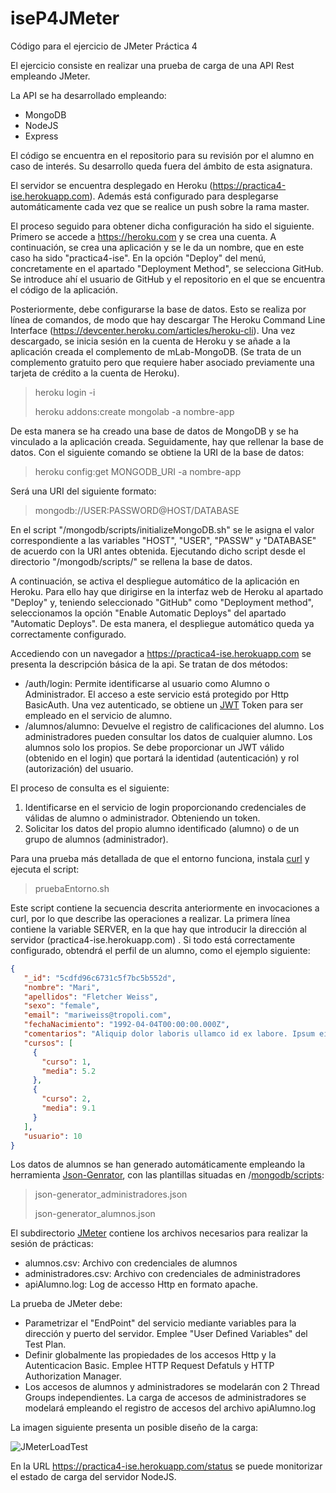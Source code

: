 

# iseP4JMeter
Código para el ejercicio de JMeter Práctica 4

El ejercicio consiste en realizar una prueba de carga de una API Rest empleando JMeter.

La API se ha desarrollado empleando:
* MongoDB
* NodeJS
* Express

El código se encuentra en el repositorio para su revisión por el alumno en caso de interés. Su desarrollo queda fuera del ámbito de esta asignatura.

El servidor se encuentra desplegado en Heroku (https://practica4-ise.herokuapp.com). Además está configurado para desplegarse automáticamente cada vez que se realice un push sobre la rama master.

El proceso seguido para obtener dicha configuración ha sido el siguiente. Primero se accede a https://heroku.com y se crea una cuenta. A continuación, se crea una aplicación y se le da un nombre, que en este caso ha sido "practica4-ise". En la opción "Deploy" del menú, concretamente en el apartado "Deployment Method", se selecciona GitHub. Se introduce ahí el usuario de GitHub y el repositorio en el que se encuentra el código de la aplicación.

Posteriormente, debe configurarse la base de datos. Esto se realiza por línea de comandos, de modo que hay descargar The Heroku Command Line Interface (https://devcenter.heroku.com/articles/heroku-cli). Una vez descargado, se inicia sesión en la cuenta de Heroku y se añade a la aplicación creada el complemento de mLab-MongoDB. (Se trata de un complemento gratuito pero que requiere haber asociado previamente una tarjeta de crédito a la cuenta de Heroku).

> heroku login -i
>
> heroku addons:create mongolab -a nombre-app

De esta manera se ha creado una base de datos de MongoDB y se ha vinculado a la aplicación creada. Seguidamente, hay que rellenar la base de datos. Con el siguiente comando se obtiene la URI de la base de datos:

> heroku config:get MONGODB_URI -a nombre-app

Será una URI del siguiente formato:

> mongodb://USER:PASSWORD@HOST/DATABASE

En el script "/mongodb/scripts/initializeMongoDB.sh" se le asigna el valor correspondiente a las variables "HOST", "USER", "PASSW" y "DATABASE" de acuerdo con la URI antes obtenida. Ejecutando dicho script desde el directorio "/mongodb/scripts/" se rellena la base de datos.

A continuación, se activa el despliegue automático de la aplicación en Heroku. Para ello hay que dirigirse en la interfaz web de Heroku al apartado "Deploy" y, teniendo seleccionado "GitHub" como "Deployment method", seleccionamos la opción "Enable Automatic Deploys" del apartado "Automatic Deploys". De esta manera, el despliegue automático queda ya correctamente configurado.


Accediendo con un navegador a https://practica4-ise.herokuapp.com se  presenta la descripción básica de la api. Se tratan de dos métodos:
* /auth/login: Permite identificarse al usuario como Alumno o Administrador. El acceso a este servicio está protegido por Http BasicAuth. Una vez autenticado, se obtiene un [JWT](https://jwt.io) Token para ser empleado en el servicio de alumno.
* /alumnos/alumno: Devuelve el registro de calificaciones del alumno. Los administradores pueden consultar los datos de cualquier alumno. Los alumnos solo los propios. Se debe proporcionar un JWT válido (obtenido en el login) que portará la identidad (autenticación) y rol (autorización) del usuario.

El proceso de consulta es el siguiente:
1. Identificarse en el servicio de login proporcionando credenciales de válidas de alumno o administrador. Obteniendo un token.
2. Solicitar los datos del propio alumno identificado (alumno) o de un grupo de alumnos (administrador).

Para una prueba más detallada de que el entorno funciona, instala [curl](https://curl.haxx.se) y ejecuta el script:
> pruebaEntorno.sh

Este script contiene la secuencia descrita anteriormente en invocaciones a curl, por lo que describe las operaciones a realizar. La primera línea contiene la variable SERVER, en la que hay que introducir la dirección al servidor (practica4-ise.herokuapp.com) . Si todo está correctamente configurado, obtendrá el perfil de un alumno, como el ejemplo siguiente:

```json
{
   "_id": "5cdfd96c6731c5f7bc5b552d",
   "nombre": "Mari",
   "apellidos": "Fletcher Weiss",
   "sexo": "female",
   "email": "mariweiss@tropoli.com",
   "fechaNacimiento": "1992-04-04T00:00:00.000Z",
   "comentarios": "Aliquip dolor laboris ullamco id ex labore. Ipsum eiusmod ut aliquip non cillum deserunt sunt commodo anim ad nisi excepteur eu deserunt. Sit sunt proident Lorem irure irure minim adipisicing cillum. Nostrud officia in proident velit velit sit fugiat pariatur quis ad laboris minim dolor elit. Sint velit pariatur commodo sint veniam exercitation. Duis proident minim consequat consectetur sint et tempor labore culpa esse. Exercitation laborum non esse mollit tempor ea dolor minim adipisicing mollit in aliqua.\r\nUllamco adipisicing excepteur commodo sunt nulla quis sunt velit Lorem pariatur sunt ad do incididunt. In eu nostrud ullamco laboris eu minim. Consequat sit et eiusmod officia ex sit minim sit laborum quis laborum labore non. Dolor nulla ut pariatur reprehenderit minim dolore consequat sunt aliquip ipsum esse. Excepteur consequat fugiat elit et nisi dolore aute minim nostrud et.\r\n",
   "cursos": [
     {
       "curso": 1,
       "media": 5.2
     },
     {
       "curso": 2,
       "media": 9.1
     }
   ],
   "usuario": 10
}
```

Los datos de alumnos se han generado automáticamente empleando la herramienta [Json-Genrator](https://www.json-generator.com), con las plantillas situadas en /[mongodb/scripts](https://github.com/davidPalomar-ugr/iseP4JMeter/tree/master/mongodb):

> json-generator_administradores.json
>
> json-generator_alumnos.json

El subdirectorio [JMeter](https://github.com/davidPalomar-ugr/iseP4JMeter/tree/master/jMeter) contiene los archivos necesarios para realizar la sesión de prácticas:
* alumnos.csv: Archivo con credenciales de alumnos
 * administradores.csv: Archivo con credenciales de administradores
 * apiAlumno.log: Log de accesso Http en formato apache.

La prueba de JMeter debe:
* Parametrizar el "EndPoint" del servicio mediante variables para la dirección y puerto del servidor. Emplee "User Defined Variables" del Test Plan.
* Definir globalmente las propiedades de los accesos Http y la Autenticacion Basic. Emplee HTTP Request Defatuls y HTTP Authorization Manager.
* Los accesos de alumnos y administradores se modelarán con 2 Thread Groups independientes. La carga de accesos de administradores se modelará empleando el registro de accesos  del archivo apiAlumno.log

La imagen siguiente presenta un posible diseño de la carga:

![JMeterLoadTest](images/jmeterLoadTest.png)

En la URL https://practica4-ise.herokuapp.com/status se puede monitorizar el estado de carga del servidor NodeJS.
